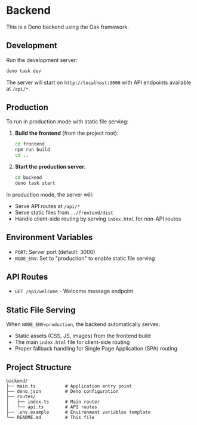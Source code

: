 # Backend

This is a Deno backend using the Oak framework.

## Development

Run the development server:

```bash
deno task dev
```

The server will start on `http://localhost:3000` with API endpoints available at `/api/*`.

## Production

To run in production mode with static file serving:

1. **Build the frontend** (from the project root):
   ```bash
   cd frontend
   npm run build
   cd ..
   ```

2. **Start the production server**:
   ```bash
   cd backend
   deno task start
   ```

In production mode, the server will:
- Serve API routes at `/api/*`
- Serve static files from `../frontend/dist`
- Handle client-side routing by serving `index.html` for non-API routes

## Environment Variables

- `PORT`: Server port (default: 3000)
- `NODE_ENV`: Set to "production" to enable static file serving

## API Routes

- `GET /api/welcome` - Welcome message endpoint

## Static File Serving

When `NODE_ENV=production`, the backend automatically serves:
- Static assets (CSS, JS, images) from the frontend build
- The main `index.html` file for client-side routing
- Proper fallback handling for Single Page Application (SPA) routing

## Project Structure

```
backend/
├── main.ts           # Application entry point
├── deno.json         # Deno configuration
├── routes/
│   ├── index.ts      # Main router
│   └── api.ts        # API routes
├── .env.example      # Environment variables template
└── README.md         # This file
```